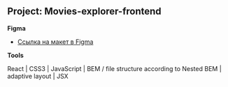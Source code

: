 ## Project: Movies-explorer-frontend

**Figma**

* [Ссылка на макет в Figma](https://disk.yandex.ru/d/FWF3KZLaulJ2GQ)

**Tools**

React | CSS3 | JavaScript | BEM / file structure according to Nested BEM | adaptive layout | JSX
